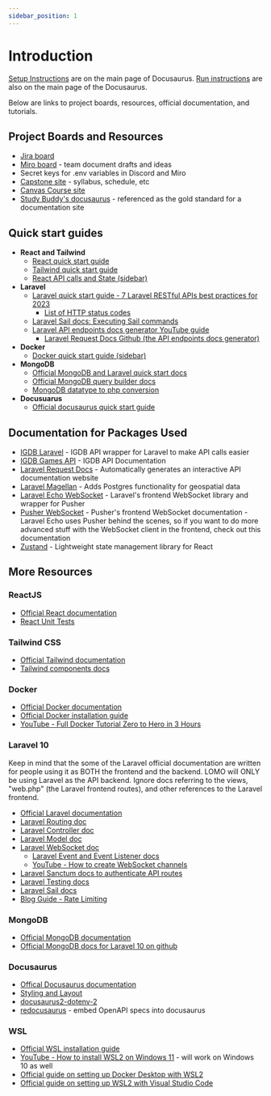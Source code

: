 ```yaml
---
sidebar_position: 1
---
```

# Introduction

[Setup Instructions](/#setup-instructions) are on the main page of Docusaurus. [Run instructions](/#run) are also on the main page of the Docusaurus.

Below are links to project boards, resources, official documentation, and tutorials.

## Project Boards and Resources
- [Jira board](https://temple-cis-projects-in-cs.atlassian.net/jira/software/c/projects/LM/boards/53)
- [Miro board](https://miro.com/app/board/uXjVMg75Ffs=/) - team document drafts and ideas
- Secret keys for .env variables in Discord and Miro
- [Capstone site](https://capstone.ianapplebaum.com/) - syllabus, schedule, etc
- [Canvas Course site](https://templeu.instructure.com/courses/133974)
- [Study Buddy's docusaurus](https://capstone-projects-2023-spring.github.io/project-virtual-pet/docs/intro) - referenced as the gold standard for a documentation site

## Quick start guides
- **React and Tailwind**
  - [React quick start guide](https://www.codementor.io/reactjs/tutorial/the-reactjs-quick-start-guide)
  - [Tailwind quick start guide](https://www.codeinwp.com/blog/tailwind-css-tutorial/)
  - [React API calls and State (sidebar)](/resources/react-api-calls-and-state)
- **Laravel**
  - [Laravel quick start guide - 7 Laravel RESTful APIs best practices for 2023](https://benjamincrozat.com/laravel-restful-api-best-practices)
    - [List of HTTP status codes](https://benjamincrozat.com/laravel-restful-api-best-practices#use-the-correct-http-code-for-responses)
  - [Laravel Sail docs: Executing Sail commands](https://laravel.com/docs/10.x/sail#executing-sail-commands)
  - [Laravel API endpoints docs generator YouTube guide](https://www.youtube.com/watch?v=gp-_kcblYGA)
    - [Laravel Request Docs Github (the API endpoints docs generator)](https://github.com/rakutentech/laravel-request-docs)
- **Docker**
  - [Docker quick start guide (sidebar)](/resources/docker-quick-start)
- **MongoDB**
  - [Official MongoDB and Laravel quick start docs](https://www.mongodb.com/compatibility/mongodb-laravel-integration#laravel-mongodb-crud-example)
  - [Official MongoDB query builder docs](https://github.com/mongodb/laravel-mongodb/blob/4.1/docs/query-builder.md)
  - [MongoDB datatype to php conversion](/docs/system-architecture/erddiagrams#datatype-conversion-from-mongodb-to-php)
- **Docusuarus**
  - [Official docusaurus quick start guide](https://capstone-projects-2023-fall.github.io/project-lomo-in-person-gaming-app/resources/quick-start-docusaurus)

## Documentation for Packages Used
- [IGDB Laravel](https://github.com/marcreichel/igdb-laravel) - IGDB API wrapper for Laravel to make API calls easier
- [IGDB Games API](https://api-docs.igdb.com/#getting-started) - IGDB API Documentation
- [Laravel Request Docs](https://github.com/rakutentech/laravel-request-docs) - Automatically generates an interactive API documentation website
- [Laravel Magellan](https://github.com/clickbar/laravel-magellan) - Adds Postgres functionality for geospatial data
- [Laravel Echo WebSocket](https://laravel.com/docs/10.x/broadcasting#receiving-broadcasts) - Laravel's frontend WebSocket library and wrapper for Pusher
- [Pusher WebSocket](https://pusher.com/docs/channels/using_channels/client-api-overview/?ref=docs-index) - Pusher's frontend WebSocket documentation - Laravel Echo uses Pusher behind the scenes, so if you want to do more advanced stuff with the WebSocket client in the frontend, check out this documentation
- [Zustand](https://github.com/pmndrs/zustand) - Lightweight state management library for React

## More Resources
### ReactJS
- [Official React documentation](https://react.dev/)
- [React Unit Tests](https://www.freecodecamp.org/news/how-to-write-unit-tests-in-react/)

### Tailwind CSS
- [Official Tailwind documentation](https://tailwindcss.com/docs/installation)
- [Tailwind components docs](https://tailwindui.com/components?ref=sidebar)

### Docker
- [Official Docker documentation](https://docs.docker.com/get-started/overview/)
- [Official Docker installation guide](https://docs.docker.com/get-docker/)
- [YouTube - Full Docker Tutorial Zero to Hero in 3 Hours](https://www.youtube.com/watch?v=3c-iBn73dDE&t=5589s&pp=ygUGZG9ja2Vy)

### Laravel 10
Keep in mind that the some of the Laravel official documentation are written for people using it as BOTH the frontend and the backend. LOMO will ONLY be using Laravel as the API backend. Ignore docs referring to the views, "web.php" (the Laravel frontend routes), and other references to the Laravel frontend.

- [Official Laravel documentation](https://laravel.com/docs/10.x/readme)
- [Laravel Routing doc](https://laravel.com/docs/10.x/routing)
- [Laravel Controller doc](https://laravel.com/docs/10.x/controllers)
- [Laravel Model doc](https://laravel.com/docs/10.x/eloquent)
- [Laravel WebSocket doc](https://laravel.com/docs/10.x/broadcasting)
  - [Laravel Event and Event Listener docs](https://laravel.com/docs/10.x/events)
  - [YouTube - How to create WebSocket channels](https://www.youtube.com/watch?v=NMstI0hghnE)
- [Laravel Sanctum docs to authenticate API routes](https://laravel.com/docs/10.x/sanctum)
- [Laravel Testing docs](https://laravel.com/docs/10.x/testing)
- [Laravel Sail docs](https://laravel.com/docs/10.x/sail)
- [Blog Guide - Rate Limiting](https://medium.com/@antoine.lame/using-the-rate-limiter-in-laravel-dab58a5040bc)

### MongoDB
- [Official MongoDB documentation](https://www.mongodb.com/docs/)
- [Official MongoDB docs for Laravel 10 on github](https://github.com/mongodb/laravel-mongodb)

### Docusaurus
- [Offical Docusaurus documentation](https://docusaurus.io/docs)
- [Styling and Layout](https://docusaurus.io/docs/styling-layout)
- [docusaurus2-dotenv-2](https://www.npmjs.com/package/docusaurus2-dotenv-2)
- [redocusaurus](https://www.npmjs.com/package/redocusaurus) - embed OpenAPI specs into docusaurus

### WSL
- [Official WSL installation guide](https://learn.microsoft.com/en-us/windows/wsl/install)
- [YouTube - How to install WSL2 on Windows 11](https://www.youtube.com/watch?v=28Ei63qtquQ) - will work on Windows 10 as well
- [Official guide on setting up Docker Desktop with WSL2](https://docs.docker.com/desktop/wsl/)
- [Official guide on setting up WSL2 with Visual Studio Code](https://code.visualstudio.com/docs/remote/wsl)